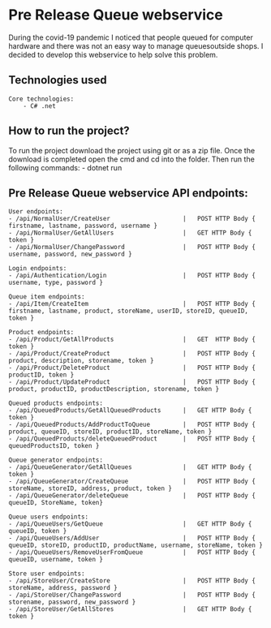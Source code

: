 # Pre Release Queue webservice
During the covid-19 pandemic I noticed that people queued for computer hardware and there was not an easy way to manage queuesoutside shops. I decided to develop this webservice to help solve this problem.

## Technologies used
    Core technologies:
        - C# .net  


## How to run the project?
To run the project download the project using git or as a zip file. Once the download is completed open the cmd and cd into the folder.
    Then run the following commands:
         - dotnet run

## Pre Release Queue webservice API endpoints:
    User endpoints:
    - /api/NormalUser/CreateUser                    |   POST HTTP Body { firstname, lastname, password, username }
    - /api/NormalUser/GetAllUsers                   |   GET HTTP Body { token }
    - /api/NormalUser/ChangePassword                |   POST HTTP Body { username, password, new_password }

    Login endpoints:
    - /api/Authentication/Login                     |   POST HTTP Body { username, type, password }

    Queue item endpoints:
    - /api/Item/CreateItem                          |   POST HTTP Body { firstname, lastname, product, storeName, userID, storeID, queueID, token }

    Product endpoints:
    - /api/Product/GetAllProducts                   |   GET  HTTP Body { token }
    - /api/Product/CreateProduct                    |   POST HTTP Body { product, description, storename, token }
    - /api/Product/DeleteProduct                    |   POST HTTP Body { productID, token }
    - /api/Product/UpdateProduct                    |   POST HTTP Body { product, productID, productDescription, storename, token }

    Queued products endpoints:
    - /api/QueuedProducts/GetAllQueuedProducts      |   GET HTTP Body { token }
    - /api/QueuedProducts/AddProductToQueue         |   POST HTTP Body { product, queueID, storeID, productID, storeName, token }
    - /api/QueuedProducts/deleteQueuedProduct       |   POST HTTP Body { queuedProductsID, token }

    Queue generator endpoints:
    - /api/QueueGenerator/GetAllQueues              |   GET HTTP Body { token }
    - /api/QueueGenerator/CreateQueue               |   POST HTTP Body { storeName, storeID, address, product, token }
    - /api/QueueGenerator/deleteQueue               |   POST HTTP Body { queueID, StoreName, token}

    Queue users endpoints:
    - /api/QueueUsers/GetQueue                      |   GET HTTP Body { queueID, token }
    - /api/QueueUsers/AddUser                       |   POST HTTP Body { queueID, storeID, productID, productName, username, storeName, token } 
    - /api/QueueUsers/RemoveUserFromQueue           |   POST HTTP Body { queueID, username, token }

    Store user endpoints:
    - /api/StoreUser/CreateStore                    |   POST HTTP Body { storeName, address, password }
    - /api/StoreUser/ChangePassword                 |   POST HTTP Body { storename, password, new_password }
    - /api/StoreUser/GetAllStores                   |   GET HTTP Body { token }
